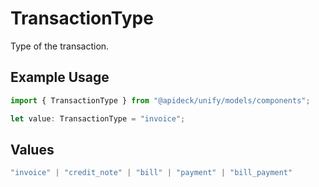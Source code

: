 # TransactionType

Type of the transaction.

## Example Usage

```typescript
import { TransactionType } from "@apideck/unify/models/components";

let value: TransactionType = "invoice";
```

## Values

```typescript
"invoice" | "credit_note" | "bill" | "payment" | "bill_payment"
```